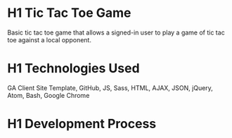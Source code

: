 # H1 Tic Tac Toe Game

Basic tic tac toe game that allows a signed-in user to play a game of tic tac toe against a local opponent.

# H1 Technologies Used

GA Client Site Template, GitHub, JS, Sass, HTML, AJAX, JSON, jQuery, Atom, Bash, Google Chrome

# H1 Development Process
